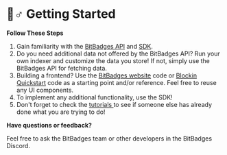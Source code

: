 # 🚴♂ Getting Started

**Follow These Steps**

1. Gain familiarity with the [BitBadges API](bitbadges-api/api.md) and [SDK](bitbadges-sdk/).
2. Do you need additional data not offered by the BitBadges API? Run your own indexer and customize the data you store! If not, simply use the BitBadges API for fetching data.
3. Building a frontend? Use the [BitBadges website](bitbadges-frontend.md) code or [Blockin Quickstart](https://github.com/Blockin-Labs/blockin-quickstart) code as a starting point and/or reference. Feel free to reuse any UI components.
4. To implement any additional functionality, use the SDK!&#x20;
5. Don't forget to check the [tutorials ](tutorials.md)to see if someone else has already done what you are trying to do!

**Have questions or feedback?**

Feel free to ask the BitBadges team or other developers in the BitBadges Discord.

